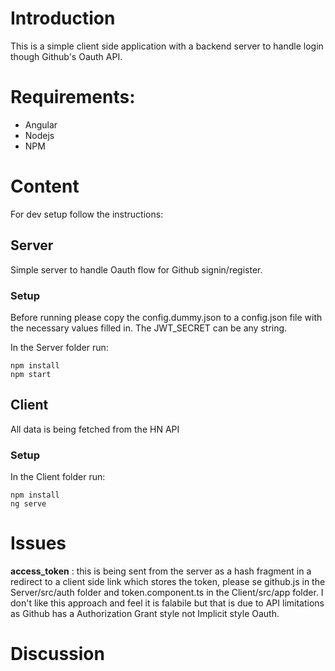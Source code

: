 # Introduction
This is a simple client side application with a backend server to handle login though Github's Oauth API.
# Requirements:
* Angular
* Nodejs
* NPM

# Content
For dev setup follow the instructions:
## Server
Simple server to handle Oauth flow for Github signin/register.

### Setup
Before running please copy the config.dummy.json to a config.json file with the necessary values filled in. The JWT_SECRET can be any string.

In the Server folder run:

```
npm install
npm start

```

## Client
All data is being fetched from the HN API

### Setup
In the Client folder run:

```
npm install
ng serve

```

# Issues
__access_token__ : this is being sent from the server as a hash fragment in a redirect to a client side link which stores the token, please se github.js in the Server/src/auth folder and token.component.ts in the Client/src/app folder.
I don't like this approach and feel it is falabile but that is due to API limitations as Github has a Authorization Grant style not Implicit style Oauth.

# Discussion

